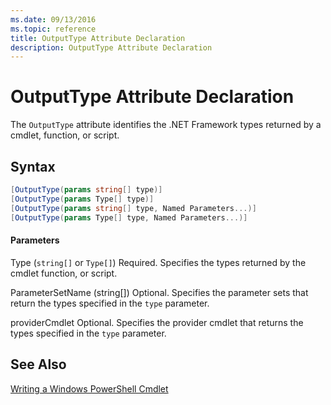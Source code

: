 ```yaml
---
ms.date: 09/13/2016
ms.topic: reference
title: OutputType Attribute Declaration
description: OutputType Attribute Declaration
---
```

# OutputType Attribute Declaration

The `OutputType` attribute identifies the .NET Framework types returned by a cmdlet, function, or script.

## Syntax

```csharp
[OutputType(params string[] type)]
[OutputType(params Type[] type)]
[OutputType(params string[] type, Named Parameters...)]
[OutputType(params Type[] type, Named Parameters...)]
```

#### Parameters

Type (`string[]` or `Type[]`)
Required. Specifies the types returned by the cmdlet function, or script.

ParameterSetName (string[])
Optional. Specifies the parameter sets that return the types specified in the `type` parameter.

providerCmdlet
Optional. Specifies the provider cmdlet that returns the types specified in the `type` parameter.

## See Also

[Writing a Windows PowerShell Cmdlet](./writing-a-windows-powershell-cmdlet.md)
